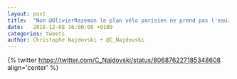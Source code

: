 ```yaml
---
layout: post
title:  "Non @OlivierRazemon le plan vélo parisien ne prend pas l'eau. 2017 sera l'année de la bicyclette !"
date:   2016-12-08 16:00:00 +0100
categories: tweets
author: Christophe Najdovski • @C_Najdovski
---
```

{% twitter https://twitter.com/C_Najdovski/status/806876227185348608 align='center' %}
